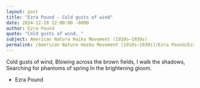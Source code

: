 ```yaml
---
layout: post
title: "Ezra Pound - Cold gusts of wind"
date: 2024-12-28 12:00:00 -0000
author: Ezra Pound
quote: "Cold gusts of wind, "
subject: American Nature Haiku Movement (1910s–1930s)
permalink: /American Nature Haiku Movement (1910s–1930s)/Ezra Pound/Ezra Pound - Cold gusts of wind
---
```


Cold gusts of wind, 
Blowing across the brown fields,
I walk the shadows, 
Searching for phantoms of spring
In the brightening gloom.

- Ezra Pound
